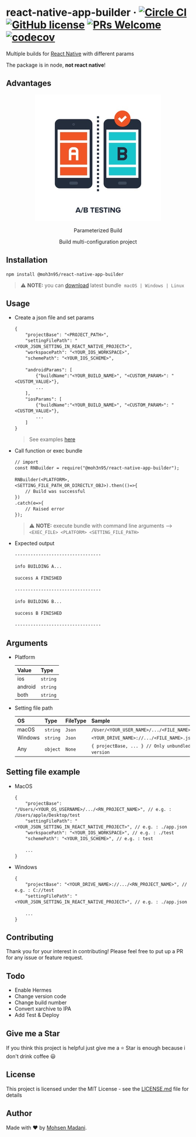 # react-native-app-builder &middot; [![Circle CI](https://circleci.com/gh/moh3n9595/react-native-app-builder/tree/master.svg?style=shield)](https://circleci.com/gh/moh3n9595/react-native-app-builder) [![GitHub license](https://img.shields.io/badge/license-MIT-blue.svg)](https://github.com/moh3n9595/react-native-app-builder/blob/master/LICENSE) [![PRs Welcome](https://img.shields.io/badge/PRs-welcome-orange.svg)](https://github.com/moh3n9595/react-native-app-builder/compare) [![codecov](https://codecov.io/gh/moh3n9595/react-native-app-builder/branch/master/graph/badge.svg)](https://codecov.io/gh/moh3n9595/react-native-app-builder)
Multiple builds for [React Native](https://github.com/facebook/react-native) with different params 



The package is in node, **not react native**!

## Advantages

<p align="center">
    <img src="./images/AB-test.jpg">
  <br>
  <p align="center">
    Parameterized Build
  </p>

  <p align="center">
    Build multi-configuration project
  </p>
</p>

## Installation

```
npm install @moh3n95/react-native-app-builder
```

> ⚠️ **NOTE:** you can [download](https://github.com/moh3n9595/react-native-app-builder/releases) latest bundle&nbsp;  ` macOS | Windows | Linux `

## Usage

- Create a json file and set params
  
    ```
    {
        "projectBase": "<PROJECT_PATH>",
        "settingFilePath": "<YOUR_JSON_SETTING_IN_REACT_NATIVE_PROJECT>", 
        "workspacePath": "<YOUR_IOS_WORKSPACE>",
        "schemePath": "<YOUR_IOS_SCHEME>",

        "androidParams": [
            {"buildName":"<YOUR_BUILD_NAME>", "<CUSTOM_PARAM>": "<CUSTOM_VALUE>"},
            ...
        ],
        "iosParams": [
            {"buildName":"<YOUR_BUILD_NAME>", "<CUSTOM_PARAM>": "<CUSTOM_VALUE>"},
            ...
        ]
    }
    ```
    >  See examples [here](#setting-file-example)
- Call function or exec bundle

    ```
    // import
    const RNBuilder = require("@moh3n95/react-native-app-builder");

    RNBuilder(<PLATFORM>, <SETTING_FILE_PATH_OR_DIRECTLY_OBJ>).then(()=>{
        // Build was successful
    })
    .catch(e=>{
        // Raised error
    });
    ```

    > ⚠️ **NOTE:** execute bundle with command line arguments --> `<EXEC_FILE> <PLATFORM> <SETTING_FILE_PATH>`

- Expected output
    ```
    ---------------------------------

    info BUILDING A...

    success A FINISHED

    ---------------------------------

    info BUILDING B...

    success B FINISHED

    ---------------------------------
    ```


## Arguments

- Platform

    |  Value  |    Type    |
    | ------- | ---------- |
    |   ios   |  `string`  |
    | android |  `string`  |
    | both    |  `string`  |


- Setting file path

    |    OS    |    Type    | FileType |                     Sample                        |
    | -------- | ---------- | -------- | ------------------------------------------------- |
    | macOS    |  `string`  | `Json`   |  `/User/<YOUR_USER_NAME>/.../<FILE_NAME>.json`    |
    | Windows  |  `string`  | `Json`   |  `<YOUR_DRIVE_NAME>://.../<FILE_NAME>.json`       |
    | Any      |  `object`  | `None`   |  `{ projectBase, ... } // Only unbundled version` |


## Setting file example
- MacOS
    ```
    {
        "projectBase": "/Users/<YOUR_OS_USERNAME>/.../<RN_PROJECT_NAME>", // e.g. : /Users/apple/Desktop/test
        "settingFilePath": "<YOUR_JSON_SETTING_IN_REACT_NATIVE_PROJECT>", // e.g. : ./app.json
        "workspacePath": "<YOUR_IOS_WORKSPACE>", // e.g. : ./test
        "schemePath": "<YOUR_IOS_SCHEME>", // e.g. : test 

        ...
    }
    ```

- Windows
    ```
    {
        "projectBase": "<YOUR_DRIVE_NAME>://.../<RN_PROJECT_NAME>", // e.g. : C://test
        "settingFilePath": "<YOUR_JSON_SETTING_IN_REACT_NATIVE_PROJECT>", // e.g. : ./app.json

        ...
    }
    ```

## Contributing

Thank you for your interest in contributing! Please feel free to put up a PR for any issue or feature request.

## Todo
- Enable Hermes
- Change version code
- Change build number
- Convert xarchive to IPA
- Add Test & Deploy

## Give me a Star

If you think this project is helpful just give me a ⭐️ Star is enough because i don't drink coffee 😃

## License

This project is licensed under the MIT License - see the [LICENSE.md](https://github.com/moh3n9595/react-native-app-builder/blob/master/LICENSE) file for details

## Author

Made with ❤️ by [Mohsen Madani](https://github.com/moh3n9595).
